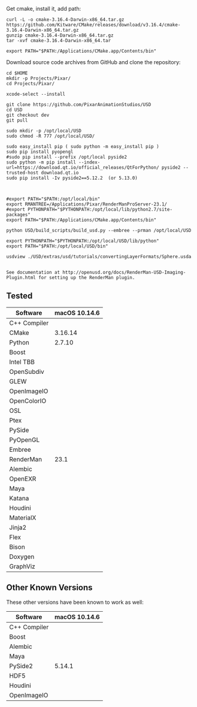 Get cmake, install it, add path:
```
curl -L -o cmake-3.16.4-Darwin-x86_64.tar.gz https://github.com/Kitware/CMake/releases/download/v3.16.4/cmake-3.16.4-Darwin-x86_64.tar.gz
gunzip cmake-3.16.4-Darwin-x86_64.tar.gz
tar -xvf cmake-3.16.4-Darwin-x86_64.tar

export PATH="$PATH:/Applications/CMake.app/Contents/bin"
```

Download source code archives from GitHub and clone the repository:
```terminal
cd $HOME
mkdir -p Projects/Pixar/
cd Projects/Pixar/

xcode-select --install 

git clone https://github.com/PixarAnimationStudios/USD
cd USD
git checkout dev
git pull

sudo mkdir -p /opt/local/USD
sudo chmod -R 777 /opt/local/USD/

sudo easy_install pip ( sudo python -m easy_install pip )
sudo pip install pyopengl
#sudo pip install --prefix /opt/local pyside2
sudo python -m pip install --index-url=https://download.qt.io/official_releases/QtForPython/ pyside2 --trusted-host download.qt.io
sudo pip install -Iv pyside2==5.12.2  (or 5.13.0)



#export PATH="$PATH:/opt/local/bin"
export RMANTREE=/Applications/Pixar/RenderManProServer-23.1/
#export PYTHONPATH="$PYTHONPATH:/opt/local/lib/python2.7/site-packages"
export PATH="$PATH:/Applications/CMake.app/Contents/bin"

python USD/build_scripts/build_usd.py --embree --prman /opt/local/USD

export PYTHONPATH="$PYTHONPATH:/opt/local/USD/lib/python"
export PATH="$PATH:/opt/local/USD/bin"

usdview ./USD/extras/usd/tutorials/convertingLayerFormats/Sphere.usda


See documentation at http://openusd.org/docs/RenderMan-USD-Imaging-Plugin.html for setting up the RenderMan plugin.

```


## Tested

| Software      | macOS 10.14.6 |
| ------------- | ------------ |
| C++ Compiler  |              |
| CMake         | 3.16.14      |
| Python        | 2.7.10       |
| Boost         |              |
| Intel TBB     |              |
| OpenSubdiv    |              |
| GLEW          |              |
| OpenImageIO   |              |
| OpenColorIO   |              |
| OSL           |              |
| Ptex          |              |
| PySide        |              |
| PyOpenGL      |              |
| Embree        |              |
| RenderMan     | 23.1         |
| Alembic       |              |
| OpenEXR       |              |
| Maya          |              |
| Katana        |              |
| Houdini       |              |
| MaterialX     |              |
| Jinja2        |              |
| Flex          |              |
| Bison         |              |
| Doxygen       |              |
| GraphViz      |              |


## Other Known Versions

These other versions have been known to work as well:

| Software      | macOS 10.14.6 |
| ------------- | ------------ |
| C++ Compiler  |              |
| Boost         |              |
| Alembic       |              |
| Maya          |              |
| PySide2       | 5.14.1       |
| HDF5          |              |
| Houdini       |              |
| OpenImageIO   |              |

